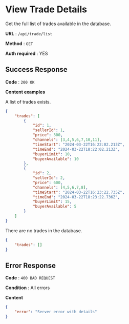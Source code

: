 # View Trade Details

Get the full list of trades available in the database.

**URL** : `/api/trade/list`

**Method** : `GET`

**Auth required** : YES

## Success Response

**Code** : `200 OK`

**Content examples**

A list of trades exists.

```json
{
    "trades": [
        {
            "id": 1,
            "sellerId": 1,
            "price": 300,
            "channels": [3,4,5,6,7,10,11],
            "timeStart": "2024-03-22T16:22:02.213Z",
            "timeEnd": "2024-03-22T18:22:02.213Z",
            "buyerLimit": 10,
            "buyerAvailable": 10
        },
        {
            "id": 2,
            "sellerId": 2,
            "price": 600,
            "channels": [4,5,6,7,8],
            "timeStart": "2024-03-22T16:23:22.735Z",
            "timeEnd": "2024-03-22T18:23:22.736Z",
            "buyerLimit": 15,
            "buyerAvailable": 5
        }
    ]
}
```

There are no trades in the database.

```json
{
    "trades": []
}
```

## Error Response

**Code** : `400 BAD REQUEST`

**Condition** : All errors

**Content**

```json
{
    "error": "Server error with details"
}
```